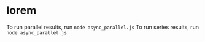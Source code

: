 # lorem

To run parallel results, run `node async_parallel.js`
To run series results, run `node async_parallel.js`
